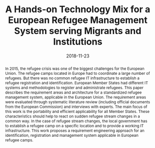 ---
abstract: In 2015, the refugee crisis was one of the biggest challenges for the European
  Union. The refugee camps located in Europe had to coordinate a large number of refugees.
  But there was no common refugee IT infrastructure to establish a refugee registration
  and identification. European Member States had different IT systems and methodologies
  to register and administrate refugees. This paper describes the requirement areas
  and architecture for a standardized refugee management system, applicable in the
  European Union. The requirement areas were evaluated through systematic literature
  review (including official documents from the European Commission) and interviews
  with experts. The main focus of this work is the portability and efficient applicability
  for all Member States. These characteristics should help to react on sudden refugee
  stream changes in a common way. In the case of refugee stream changes, the local
  government has to establish a refugee camp on a specific location and to provide
  a working IT infrastructure. This work proposes a requirement engineering approach
  for an identification, registration and management system applicable in European
  refugee camps.
authors:
- René Lamber
- Andreas Aigner
- Karin Kappel
- René Baranyi
- Thomas Grechenig
date: '2018-11-23'
featured: false
links:
- name: Publik
  url: https://publik.tuwien.ac.at/showentry.php?ID=277478&lang=1
publication_types:
- '0'
publishDate: '2018-11-23'
title: A Hands-on Technology Mix for a European Refugee Management System serving
  Migrants and Institutions
url_pdf: ''
---